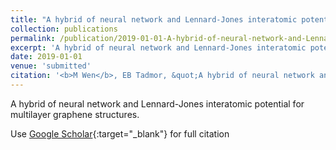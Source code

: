 ```yaml
---
title: "A hybrid of neural network and Lennard-Jones interatomic potential for multilayer graphene structures"
collection: publications
permalink: /publication/2019-01-01-A-hybrid-of-neural-network-and-Lennard-Jones-interatomic-potential-for-multilayer-graphene-structures
excerpt: 'A hybrid of neural network and Lennard-Jones interatomic potential for multilayer graphene structures.'
date: 2019-01-01
venue: 'submitted'
citation: '<b>M Wen</b>, EB Tadmor, &quot;A hybrid of neural network and Lennard-Jones interatomic potential for multilayer graphene structures.&quot; <i>submitted</i>, (2019).'
---
```

A hybrid of neural network and Lennard-Jones interatomic potential for multilayer graphene structures.

Use [Google Scholar](https://scholar.google.com/scholar?q=A+hybrid+of+neural+network+and+Lennard+Jones+interatomic+potential+for+multilayer+graphene+structures){:target="_blank"} for full citation